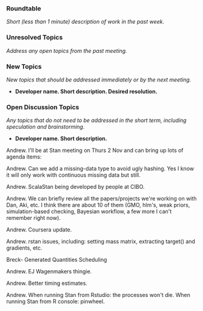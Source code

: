 ### Roundtable
_Short (less than 1 minute) description of work in the past week._


### Unresolved Topics
_Address any open topics from the past meeting._

### New Topics
_New topics that should be addressed immediately or by the next
meeting._

* __Developer name.  Short description.  Desired resolution.__



### Open Discussion Topics
_Any topics that do not need to be addressed in the short term,
including speculation and brainstorming._

* __Developer name.  Short description.__

Andrew.  I'll be at Stan meeting on Thurs 2 Nov and can bring up lots of agenda items:

Andrew.  Can we add a missing-data type to avoid ugly hashing.  Yes I know it will only work with continuous missing data but still.

Andrew.  ScalaStan being developed by people at CIBO.

Andrew.  We can briefly review all the papers/projects we're working on with Dan, Aki, etc.  I think there are about 10 of them (GMO, hlm's, weak priors, simulation-based checking, Bayesian workflow, a few more I can't remember right now).

Andrew.  Coursera update.

Andrew.  rstan issues, including:  setting mass matrix, extracting target() and gradients, etc.

Breck- Generated Quantities Scheduling

Andrew.  EJ Wagenmakers thingie.

Andrew.  Better timing estimates.

Andrew.  When running Stan from Rstudio:  the processes won't die.  When running Stan from R console:  pinwheel.
